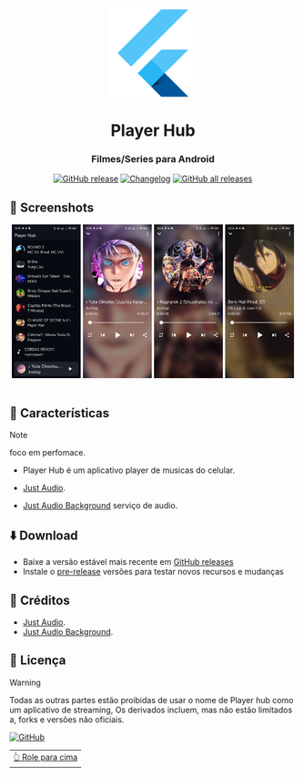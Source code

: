 <div align="center">

<img src="android/app//src/main/res/mipmap-xxxhdpi/ic_launcher.png" width=160 height=160  align="center">

# Player Hub

### Filmes/Series para Android

[![GitHub release](https://img.shields.io/github/v/release/LucasLixo/Player-Hub?color=black&label=Stable&logo=github)](https://github.com/LucasLixo/Player-Hub/releases/latest/)
[![Changelog](https://img.shields.io/badge/Changelog-lightgray?style=flat&color=gray&logo=keep-a-changelog)](https://github.com/LucasLixo/Player-Hub/blob/main/CHANGELOG.md)
[![GitHub all releases](https://img.shields.io/github/downloads/LucasLixo/Player-Hub/total?label=Downloads&logo=github)](https://github.com/LucasLixo/Player-Hub/releases/)

</div>


## 📱 Screenshots

<div align="center">
<div>
<img src="fastlane/screenshot/screenshot (1).jpg" width="24%" />
<img src="fastlane/screenshot/screenshot (2).jpg" width="24%" />
<img src="fastlane/screenshot/screenshot (3).jpg" width="24%" />
<img src="fastlane/screenshot/screenshot (4).jpg" width="24%" />
</div>
</div>

<br>

## 📖 Características

>[!NOTE]
>
>foco em perfomace.

- Player Hub é um aplicativo player de musicas do celular.

- [Just Audio](https://pub.dev/packages/just_audio).

- [Just Audio Background](https://pub.dev/packages/just_audio_background) serviço de audio.

## ⬇️ Download

- Baixe a versão estável mais recente em [GitHub releases](https://github.com/LucasLixo/Player-Hub/releases/latest)
- Instale o [pre-release](https://github.com/LucasLixo/Player-Hub/releases/) versões para testar novos recursos e mudanças

## 🧱 Créditos

- [Just Audio](https://pub.dev/packages/just_audio).
- [Just Audio Background](https://pub.dev/packages/just_audio_background).

## 📃 Licença

>[!WARNING]
>
>Todas as outras partes estão proibidas de usar o nome de Player hub como um aplicativo de streaming,
>Os derivados incluem, mas não estão limitados a, forks e versões não oficiais.

[![GitHub](https://img.shields.io/github/license/LucasLixo/Player-Hub?style=for-the-badge)](https://github.com/LucasLixo/Player-Hub/blob/main/LICENSE)

<div align="right">
<table><td>
<a href="#start-of-content">👆 Role para cima</a>
</td></table>
</div>
